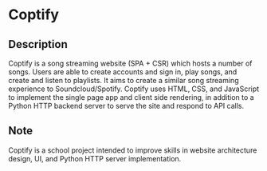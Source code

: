 # Coptify
## Description
Coptify is a song streaming website (SPA + CSR) which hosts a number of songs. Users are able to create accounts and sign in,
play songs, and create and listen to playlists. It aims to create a similar song streaming experience to Soundcloud/Spotify.
Coptify uses HTML, CSS, and JavaScript to implement the single page app and client side rendering, in addition to a Python HTTP backend server to serve the site and respond to API calls.  

## Note
Coptify is a school project intended to improve skills in website architecture design, UI, and Python HTTP server implementation.  